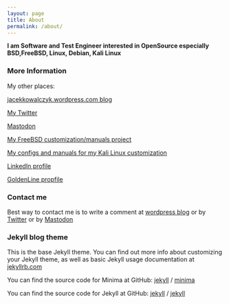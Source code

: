 ```yaml
---
layout: page
title: About
permalink: /about/
---
```


**I am Software and Test Engineer interested in OpenSource especially BSD,FreeBSD, Linux, Debian, Kali Linux**

### More Information

My other places:

[jacekkowalczyk.wordpress.com blog](https://jacekkowalczyk.wordpress.com/)

[My Twitter](https://mobile.twitter.com/jacekkowalczy10/)

[Mastodon](https://mastodon.technology/@kowalczy)

[My FreeBSD customization/manuals project](https://gitlab.com/jacekkowalczyk82/freebsd)

[My configs and manuals for my Kali Linux customization](https://gitlab.com/jacekkowalczyk82/my-debian)

[LinkedIn profile](https://www.linkedin.com/in/jacek-kowalczyk-4800644/)

[GoldenLine propfile](http://www.goldenline.pl/jacek-kowalczyk6)


### Contact me

Best way to contact  me is to write a comment at [wordpress blog](https://jacekkowalczyk.wordpress.com/) or by [Twitter](https://mobile.twitter.com/jacekkowalczy10/) or by [Mastodon](https://mastodon.technology/@kowalczy)


### Jekyll blog theme 

This is the base Jekyll theme. You can find out more info about customizing your Jekyll theme, as well as basic Jekyll usage documentation at [jekyllrb.com](https://jekyllrb.com/)

You can find the source code for Minima at GitHub:
[jekyll][jekyll-organization] /
[minima](https://github.com/jekyll/minima)

You can find the source code for Jekyll at GitHub:
[jekyll][jekyll-organization] /
[jekyll](https://github.com/jekyll/jekyll)


[jekyll-organization]: https://github.com/jekyll
